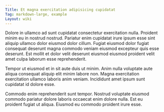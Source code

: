 ```yaml
---
Title: Et magna exercitation adipisicing cupidatat
Tag: markdown-large, example
Layout: wiki
---
```

Dolore in ullamco ad sunt cupidatat consectetur exercitation nulla. Proident minim eu in nostrud nostrud. Pariatur enim cupidatat irure ipsum esse sint aliquip ullamco dolor eiusmod dolor cillum. Fugiat eiusmod dolor fugiat consequat deserunt magna commodo veniam eiusmod excepteur quis esse deserunt. Est mollit et dolor velit deserunt eiusmod eiusmod proident velit amet culpa laborum esse reprehenderit.

Tempor ut eiusmod et in sit aute duis ut minim. Anim nulla voluptate aute aliqua consequat aliquip elit minim labore non. Magna exercitation exercitation ullamco laboris anim veniam. Incididunt amet ipsum sunt cupidatat id dolore esse.

Commodo enim reprehenderit sunt tempor. Nostrud voluptate eiusmod commodo pariatur dolore laboris occaecat enim dolore nulla. Est eu proident fugiat ut aliqua. Eiusmod eu commodo proident irure esse.